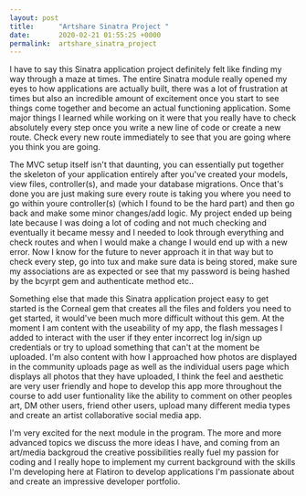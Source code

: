 ```yaml
---
layout: post
title:      "Artshare Sinatra Project "
date:       2020-02-21 01:55:25 +0000
permalink:  artshare_sinatra_project
---
```



I have to say this Sinatra application project definitely felt like finding my way through a maze at times. The entire Sinatra module really opened my eyes to how applications are actually built, there was a lot of frustration at times but also an incredible amount of excitement once you start to see things come together and become an actual functioning application. Some major things I learned while working on it were that you really have to check absolutely every step once you write a new line of code or create a new route. Check every new route immediately to see that you are going where you think you are going. 

The MVC setup itself isn't that daunting, you can essentially put together the skeleton of your application entirely after you've created your models, view files, controller(s), and made your database migrations. Once that's done you are just making sure every route is taking you where you need to go within youre controller(s) (which I found to be the hard part) and then go back and make some minor changes/add logic. My project ended up being late because I was doing a lot of coding and not much checking and eventually it became messy and I needed to look through everything and check routes and when I would make a change I would end up with a new error. Now I know for the future to never approach it in that way but to check every step, go into tux and make sure data is being stored, make sure my associations are as expected or see that my password is being hashed by the bcyrpt gem and authenticate method etc..

Something else that made this Sinatra application project easy to get started is the Corneal gem that creates all the files and folders you need to get started, it would've been much more difficult without this gem. At the moment I am content with the useability of my app, the flash messages I added to interact with the user if they enter incorrect log in/sign up credentials or try to upload something that can't at the moment be uploaded. I'm also content with how I approached how photos are displayed in the community uploads page as well as the individual users page which displays all photos that they have uploaded, I think the feel and aesthetic are very user friendly and hope to develop this app more throughout the course to add user funtionality like the ability to comment on other peoples art, DM other users, friend other users, upload many different media types and create an artist collaborative social media app.

I'm very excited for the next module in the program. The more and more advanced topics we discuss the more ideas I have, and coming from an art/media backgroud the creative possibilities really fuel my passion for coding and I really hope to implement my current background with the skills I'm developing here at Flatiron to develop applications I'm passionate about and create an impressive developer portfolio.

